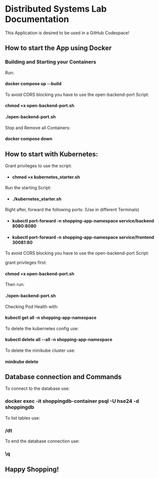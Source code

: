 
# Distributed Systems Lab Documentation

This Application is desired to be used in a GitHub Codespace!

## How to start the App using Docker

### Building and Starting your Containers

Run:
#### docker compose up --build

 To avoid CORS blocking you have to use the open-backend-port Script:

#### chmod +x open-backend-port.sh
#### ./open-backend-port.sh

Stop and Remove all Containers:

#### docker compose down

## How to start with Kubernetes:

Grant privileges to use the script:

 - #### chmod +x kubernetes_starter.sh

 Run the starting Script:

 - #### ./kubernetes_starter.sh

Right after, forward the following ports: (Use in different Terminals)

 - #### kubectl port-forward -n shopping-app-namespace service/backend 8080:8080 
   
 - #### kubectl port-forward -n shopping-app-namespace service/frontend 30081:80


To avoid CORS blocking you have to use the open-backend-port Script:

grant privileges first:
#### chmod +x open-backend-port.sh
 Then run:
#### ./open-backend-port.sh

Checking Pod Health with:

#### kubectl get all -n shopping-app-namespace

To delete the kubernetes config use:

#### kubectl delete all --all -n shopping-app-namespace

To delete the minikube cluster use:

#### minikube delete

## Database connection and Commands

To connect to the database use:
### docker exec -it shoppingdb-container psql -U hse24 -d shoppingdb

To list tables use:
### /dt

To end the database connection use:
### \q

## Happy Shopping!
